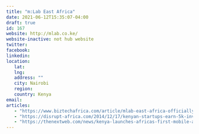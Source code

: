 ```yaml
---
title: "m:Lab East Africa"
date: 2021-06-12T15:35:07-04:00
draft: true
id: 167
website: http://mlab.co.ke/
website-inactive: not hub website
twitter: 
facebook: 
linkedin: 
location: 
   lat: 
   lng: 
   address: ""
   city: Nairobi
   region: 
   country: Kenya
email: 
articles:
   - "https://www.biztechafrica.com/article/mlab-east-africa-officially-opened/809/"
   - "https://disrupt-africa.com/2014/12/17/kenyan-startups-earn-5k-investment-mlab-east-africa/"
   - "https://thenextweb.com/news/kenya-launches-africas-first-mobile-apps-lab"
---
```


